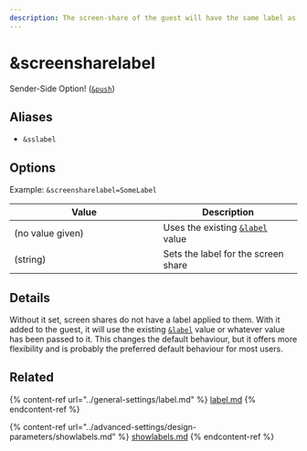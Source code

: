 ```yaml
---
description: The screen-share of the guest will have the same label as the guest
---
```


# \&screensharelabel

Sender-Side Option! ([`&push`](../source-settings/push.md))

## Aliases

* `&sslabel`

## Options

Example: `&screensharelabel=SomeLabel`

<table><thead><tr><th width="245">Value</th><th>Description</th></tr></thead><tbody><tr><td>(no value given)</td><td>Uses the existing <a href="../general-settings/label.md"><code>&#x26;label</code></a> value</td></tr><tr><td>(string)</td><td>Sets the label for the screen share</td></tr></tbody></table>

## Details

Without it set, screen shares do not have a label applied to them. With it added to the guest, it will use the existing [`&label`](../general-settings/label.md) value or whatever value has been passed to it. This changes the default behaviour, but it offers more flexibility and is probably the preferred default behaviour for most users.

## Related

{% content-ref url="../general-settings/label.md" %}
[label.md](../general-settings/label.md)
{% endcontent-ref %}

{% content-ref url="../advanced-settings/design-parameters/showlabels.md" %}
[showlabels.md](../advanced-settings/design-parameters/showlabels.md)
{% endcontent-ref %}
